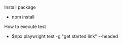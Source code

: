 Install package
- npm install

How to execute test
- $npx playwright test -g "get started link" --headed 
